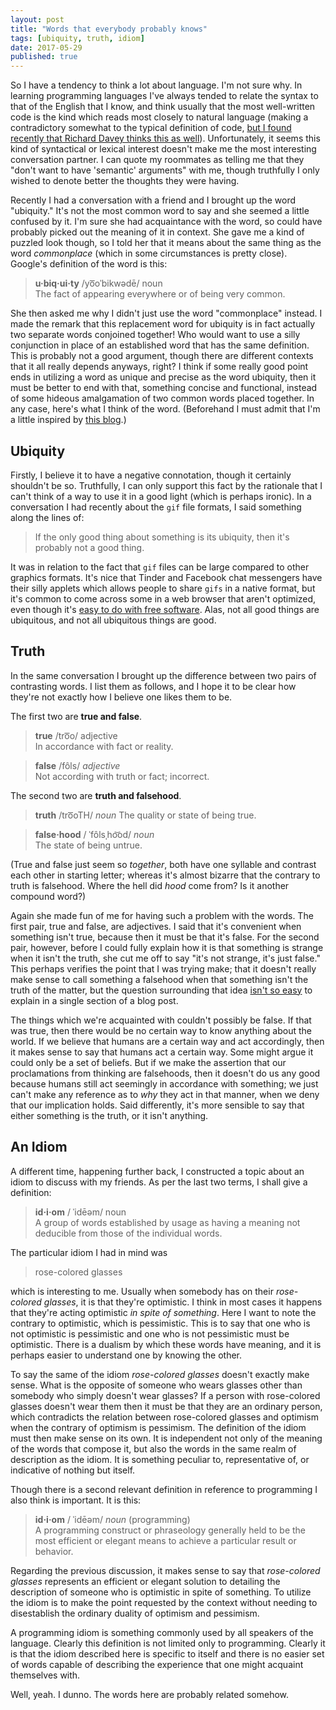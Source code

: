 ```yaml
---
layout: post
title: "Words that everybody probably knows"
tags: [ubiquity, truth, idiom]
date: 2017-05-29
published: true
---
```


So I have a tendency to think a lot about language. I'm not sure why. In
learning programming languages I've always tended to relate the syntax to that
of the English that I know, and think usually that the most well-written code is
the kind which reads most closely to natural language (making a contradictory
somewhat to the typical definition of
code,
[but I found recently that Richard Davey thinks this as well](https://www.youtube.com/watch?v=MZxzuHY97ug)).
Unfortunately, it seems this kind of syntactical or lexical interest doesn't
make me the most interesting conversation partner. I can quote my roommates as
telling me that they "don't want to have 'semantic' arguments" with me, though
truthfully I only wished to denote better the thoughts they were having.

Recently I had a conversation with a friend and I brought up the word
"ubiquity." It's not the most common word to say and she seemed a little
confused by it. I'm sure she had acquaintance with the word, so could have
probably picked out the meaning of it in context. She gave me a kind of puzzled
look though, so I told her that it means about the same thing as the word
_commonplace_ (which in some circumstances is pretty close). Google's definition
of the word is this:

> __u·biq·ui·ty__ /yo͞oˈbikwədē/ noun <br> The fact of
> appearing everywhere or of being very common.

She then asked me why I didn't just use the word "commonplace" instead. I made
the remark that this replacement word for ubiquity is in fact actually two
separate words conjoined together! Who would want to use a silly conjunction in
place of an established word that has the same definition. This is probably not
a good argument, though there are different contexts that it all really depends
anyways, right? I think if some really good point ends in utilizing a word as
unique and precise as the word ubiquity, then it must be better to end with
that, something concise and functional, instead of some hideous amalgamation of
two common words placed together. In any case, here's what I think of the word.
(Beforehand I must admit that I'm a little inspired
by
[this blog](http://www.grammarphobia.com/blog/2015/07/ubiquitousness-ubiquity.html).)

Ubiquity
--------

Firstly, I believe it to have a negative connotation, though it certainly
shouldn't be so. Truthfully, I can only support this fact by the rationale that
I can't think of a way to use it in a good light (which is perhaps ironic). In a
conversation I had recently about the `gif` file formats, I said something along
the lines of:

> If the only good thing about something is its ubiquity, then it's probably not
> a good thing.

It was in relation to the fact that `gif` files can be large compared to other
graphics formats. It's nice that Tinder and Facebook chat messengers have their
silly applets which allows people to share `gifs` in a native format, but it's
common to come across some in a web browser that aren't optimized, even though
it's
[easy to do with free software](http://adaptivesamples.com/2015/08/06/making-an-optimized-gif-in-gimp/).
Alas, not all good things are ubiquitous, and not all ubiquitous things are
good.

Truth
-----

In the same conversation I brought up the difference between two pairs of
contrasting words. I list them as follows, and I hope it to be clear how they're
not exactly how I believe one likes them to be.

The first two are __true and false__.

> __true__ /tro͞o/ adjective <br> In accordance with fact or reality.

> __false__ /fôls/ _adjective_ <br> Not according with truth or fact; incorrect.

The second two are __truth and falsehood__.

> __truth__ /tro͞oTH/ _noun_ The quality or state of being true.

> __false·hood__ / ˈfôlsˌho͝od/ _noun_ <br> The state of being untrue.

(True and false just seem so _together_, both have one syllable and contrast
each other in starting letter; whereas it's almost bizarre that the contrary to
truth is falsehood. Where the hell did _hood_ come from? Is it another compound
word?)

Again she made fun of me for having such a problem with the words. The first
pair, true and false, are adjectives. I said that it's convenient when something
isn't true, because then it must be that it's false. For the second pair,
however, before I could fully explain how it is that something is strange when
it isn't the truth, she cut me off to say "it's not strange, it's just false."
This perhaps verifies the point that I was trying make; that it doesn't really
make sense to call something a falsehood when that something isn't the truth of
the matter, but the question surrounding that
idea
[isn't so easy](https://mitpress.mit.edu/sites/default/files/titles/content/9780262621458_sch_0001.pdf) to
explain in a single section of a blog post.

The things which we're acquainted with couldn't possibly be false. If that was
true, then there would be no certain way to know anything about the world. If we
believe that humans are a certain way and act accordingly, then it makes sense
to say that humans act a certain way. Some might argue it could only be a set of
beliefs. But if we make the assertion that our proclamations from thinking are
falsehoods, then it doesn't do us any good because humans still act seemingly in
accordance with something; we just can't make any reference as to _why_ they act
in that manner, when we deny that our implication holds. Said differently, it's
more sensible to say that either something is the truth, or it isn't anything.

An Idiom
--------

A different time, happening further back, I constructed a topic about an idiom
to discuss with my friends. As per the last two terms, I shall give a
definition:

> __id·i·om__ / ˈidēəm/ noun <br> A group of words established by usage as
> having a meaning not deducible from those of the individual words.

The particular idiom I had in mind was

> rose-colored glasses

which is interesting to me. Usually when somebody has on their _rose-colored
glasses_, it is that they're optimistic. I think in most cases it happens that
they're acting optimistic _in spite of something_. Here I want to note the
contrary to optimistic, which is pessimistic. This is to say that one who is not
optimistic is pessimistic and one who is not pessimistic must be optimistic.
There is a dualism by which these words have meaning, and it is perhaps easier
to understand one by knowing the other.

To say the same of the idiom _rose-colored glasses_ doesn't exactly make sense.
What is the opposite of someone who wears glasses other than somebody who simply
doesn't wear glasses? If a person with rose-colored glasses doesn't wear them
then it must be that they are an ordinary person, which contradicts the relation
between rose-colored glasses and optimism when the contrary of optimism is
pessimism. The definition of the idiom must then make sense on its own. It is
independent not only of the meaning of the words that compose it, but also the
words in the same realm of description as the idiom. It is something peculiar
to, representative of, or indicative of nothing but itself.

Though there is a second relevant definition in reference to programming I also
think is important. It is this:

> __id·i·om__ / ˈidēəm/ _noun_ (programming) <br> A programming construct or
> phraseology generally held to be the most efficient or elegant means to
> achieve a particular result or behavior.

Regarding the previous discussion, it makes sense to say that _rose-colored
glasses_ represents an efficient or elegant solution to detailing the
description of someone who is optimistic in spite of something. To utilize the
idiom is to make the point requested by the context without needing to
disestablish the ordinary duality of optimism and pessimism.

A programming idiom is something commonly used by all speakers of the language.
Clearly this definition is not limited only to programming. Clearly it is that
the idiom described here is specific to itself and there is no easier set of
words capable of describing the experience that one might acquaint themselves
with.

Well, yeah. I dunno. The words here are probably related somehow.
